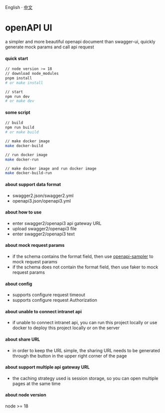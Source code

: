 English · [中文](./README-zh_CN.md)

# openAPI UI
a simpler and more beautiful openapi document than swagger-ui, quickly generate mock params and call api request

#### quick start
```bash
// node version >= 18
// download node_modules
pnpm install
# or make install

// start
npm run dev
# or make dev
```

#### some script
```bash
// build
npm run build
# or make build

// make docker image
make docker-build

// run docker image
make docker-run

// make docker image and run docker image
make docker-build-run
```

#### about support data format
* swagger2.json/swagger2.yml
* openapi3.json/openapi3.yml

#### about how to use
* enter swagger2/openapi3 api gateway URL
* upload swagger2/openapi3 file
* enter swagger2/openapi3 text

#### about mock request params
* if the schema contains the format field, then use [openapi-sampler](https://github.com/Redocly/openapi-sampler) to mock request params
* if the schema does not contain the format field, then use faker to mock request params

#### about config
* supports configure request timeout
* supports configure request Authorization

#### about unable to connect intranet api
* if unable to connect intranet api, you can run this project locally or use docker to deploy this project locally or on the server

#### about share URL
* in order to keep the URL simple, the sharing URL needs to be generated through the button in the upper right corner of the page

#### about support multiple api gateway URL
* the caching strategy used is session storage, so you can open multiple pages at the same time

#### about node version
node >= 18